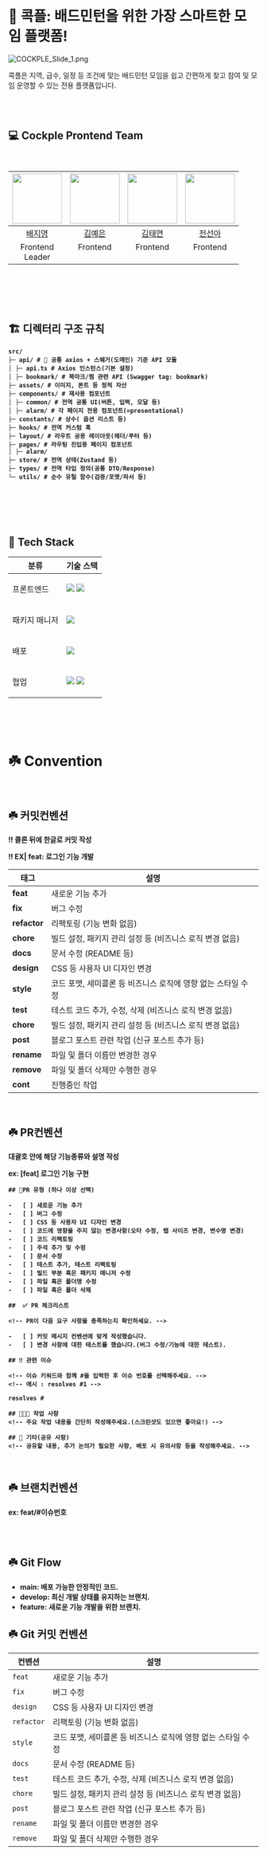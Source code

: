 

# 🏸 콕플: 배드민턴을 위한 가장 스마트한 모임 플랫폼!

![COCKPLE_Slide_1.png](image/COCKPLE_Slide_1.png)

콕플은 지역, 급수, 일정 등 조건에 맞는 배드민턴 모임을 쉽고 간편하게 찾고 참여 및 모임 운영할 수 있는 전용 플랫폼입니다.

<br>
<br>




## 💻 <strong>Cockple Prontend Team

<br>

| <img src="https://avatars.githubusercontent.com/u/120749541?v=4" width="100" height="100"> | <img src="https://avatars.githubusercontent.com/u/162114710?v=4" width="100" height="100"> | <img src="https://avatars.githubusercontent.com/u/134378550?v=4" width="100" height="100"> | <img src="https://avatars.githubusercontent.com/u/176879649?v=4" width="100" height="100"> |
|:---:|:---:|:---:|:---:|
| [배지영](https://github.com/qowldud) | [김예은](https://github.com/KimYeEun0929) | [김태연](https://github.com/kimtaeyeon04) | [전선아](https://github.com/JeonSuna) |
| Frontend<br>Leader<br> | Frontend<br><br> | Frontend<br><br> | Frontend<br><br> |



<br>
<br>


<br>
<br>




## 🏗️ 디렉터리 구조 규칙
```
src/
├─ api/ # 🔹 공통 axios + 스웨거(도메인) 기준 API 모듈
│ ├─ api.ts # Axios 인스턴스(기본 설정)
│ ├─ bookmark/ # 북마크/찜 관련 API (Swagger tag: bookmark)
├─ assets/ # 이미지, 폰트 등 정적 자산
├─ components/ # 재사용 컴포넌트
│ ├─ common/ # 전역 공통 UI(버튼, 입력, 모달 등)
│ ├─ alarm/ # 각 페이지 전용 컴포넌트(=presentational)
├─ constants/ # 상수( 옵션 리스트 등)
├─ hooks/ # 전역 커스텀 훅
├─ layout/ # 라우트 공용 레이아웃(헤더/푸터 등)
├─ pages/ # 라우팅 진입용 페이지 컴포넌트
│ ├─ alarm/
├─ store/ # 전역 상태(Zustand 등)
├─ types/ # 전역 타입 정의(공통 DTO/Response)
└─ utils/ # 순수 유틸 함수(검증/포맷/파서 등)
```



<br>
<br>
<br>
<br>


## 🔧 Tech Stack
<table>
    <thead>
        <tr>
            <th>분류</th>
            <th>기술 스택</th>
        </tr>
    </thead>
    <tbody>
        <tr>
          <td>
            <p>프론트엔드</p>
          </td>
          <td>
            <img src="https://img.shields.io/badge/TypeScript-3178C6?logo=typescript&logoColor=ffffff">
            <img src="https://img.shields.io/badge/react-61DAFB?logo=react&logoColor=333333">
          </td>
        </tr>
        <tr>
            <td>
                <p>패키지 매니저</p>
            </td>
            <td>
              <img src="https://img.shields.io/badge/npm-c12127?logo=npm&logoColor=ffffff">
            </td>
        </tr>
                <tr>
            <td>
                <p>배포</p>
            </td>
            <td>
                <img src="https://img.shields.io/badge/Vercel-000000?logo=Vercel&logoColor=white">
            </td>
        </tr>
        <tr>
            <td>
                <p>협업</p>
            </td>
            <td>
                <img src="https://img.shields.io/badge/Notion-000000?logo=Notion">
                <img src="https://img.shields.io/badge/Figma-F24E1E?logo=Figma&logoColor=ffffff">
            </td>
        </tr>
    </tbody>
</table>

<br>
<br>
<br>




# ☘️ Convention
<br>

## ☘️ 커밋컨벤션

‼️ 콜론 뒤에 한글로 커밋 작성

‼️ **EX| feat: 로그인 기능 개발**

| 태그 | 설명           |
| --- |--------------|
|**feat**   | 새로운 기능 추가     |
| **fix** | 버그 수정   |
| **refactor** | 리팩토링 (기능 변화 없음) |
|  **chore**  |빌드 설정, 패키지 관리 설정 등 (비즈니스 로직 변경 없음)  |
|  **docs** | 문서 수정 (README 등)   | 
| **design**  | CSS 등 사용자 UI 디자인 변경    | 
| **style**  | 코드 포맷, 세미콜론 등 비즈니스 로직에 영향 없는 스타일 수정   | 
| **test**  | 테스트 코드 추가, 수정, 삭제 (비즈니스 로직 변경 없음)   | 
| **chore**  |빌드 설정, 패키지 관리 설정 등 (비즈니스 로직 변경 없음)    | 
| **post**  | 블로그 포스트 관련 작업 (신규 포스트 추가 등)    | 
| **rename**  | 파일 및 폴더 이름만 변경한 경우    | 
| **remove**  | 파일 및 폴더 삭제만 수행한 경우    | 
| **cont**  | 진행중인 작업    | 

<br>

## ☘️ PR컨벤션

대괄호 안에 해당 기능종류와 설명 작성

ex:    **[feat] 로그인 기능 구현**

```
## 📍PR 유형 (하나 이상 선택)

-   [ ] 새로운 기능 추가
-   [ ] 버그 수정
-   [ ] CSS 등 사용자 UI 디자인 변경
-   [ ] 코드에 영향을 주지 않는 변경사항(오타 수정, 탭 사이즈 변경, 변수명 변경)
-   [ ] 코드 리팩토링
-   [ ] 주석 추가 및 수정
-   [ ] 문서 수정
-   [ ] 테스트 추가, 테스트 리팩토링
-   [ ] 빌드 부분 혹은 패키지 매니저 수정
-   [ ] 파일 혹은 폴더명 수정
-   [ ] 파일 혹은 폴더 삭제

##  ✅ PR 체크리스트

<!-- PR이 다음 요구 사항을 충족하는지 확인하세요. -->

-   [ ] 커밋 메시지 컨벤션에 맞게 작성했습니다.
-   [ ] 변경 사항에 대한 테스트를 했습니다.(버그 수정/기능에 대한 테스트).

## ‼️ 관련 이슈

<!-- 이슈 키워드와 함께 #을 입력한 후 이슈 번호를 선택해주세요. -->
<!-- 에시 : resolves #1 -->

resolves #

## 👩🏻‍💻 작업 사항
<!-- 주요 작업 내용을 간단히 작성해주세요.(스크린샷도 있으면 좋아요!) -->

## 📢 기타(공유 사항) 
<!-- 공유할 내용, 추가 논의가 필요한 사항, 배포 시 유의사항 등을 작성해주세요. -->

```

<br>

## ☘️ 브랜치컨벤션

ex:   **feat/#이슈번호**

<br>
<br>


## ☘️ Git Flow

- main: 배포 가능한 안정적인 코드.
- develop: 최신 개발 상태를 유지하는 브랜치.
- feature: 새로운 기능 개발을 위한 브랜치.

## ☘️ Git 커밋 컨벤션

| 컨벤션       | 설명                                                                 |
|------------|----------------------------------------------------------------------|
| `feat`     | 새로운 기능 추가                                                      |
| `fix`      | 버그 수정                                                             |
| `design`   | CSS 등 사용자 UI 디자인 변경                                          |
| `refactor` | 리팩토링 (기능 변화 없음)                                             |
| `style`    | 코드 포맷, 세미콜론 등 비즈니스 로직에 영향 없는 스타일 수정          |
| `docs`     | 문서 수정 (README 등)                                                |
| `test`     | 테스트 코드 추가, 수정, 삭제 (비즈니스 로직 변경 없음)                |
| `chore`    | 빌드 설정, 패키지 관리 설정 등 (비즈니스 로직 변경 없음)              |
| `post`     | 블로그 포스트 관련 작업 (신규 포스트 추가 등)                         |
| `rename`   | 파일 및 폴더 이름만 변경한 경우                                       |
| `remove`   | 파일 및 폴더 삭제만 수행한 경우                                       |




<br>

